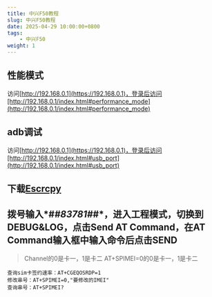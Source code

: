 ```yaml
---
title: 中兴F50教程
slug: 中兴F50教程
date: 2025-04-29 10:00:00+0800
tags:
    - 中兴F50
weight: 1
---
```

## 性能模式

访问[http://192.168.0.1](https://192.168.0.1)，登录后访问[http://192.168.0.1/index.html#performance_mode](http://192.168.0.1/index.html#performance_mode)

## adb调试

访问[http://192.168.0.1](https://192.168.0.1)，登录后访问[http://192.168.0.1/index.html#usb_port](http://192.168.0.1/index.html#usb_port)

## 下载[Escrcpy](https://github.com/viarotel-org/escrcpy)

## 拨号输入*#*#83781#*#*，进入工程模式，切换到DEBUG&LOG，点击Send AT Command，在AT Command输入框中输入命令后点击SEND

> Channel的0是卡一，1是卡二
> AT+SPIMEI=0的0是卡一，1是卡二

```
查询sim卡签约速率：AT+CGEQOSRDP=1
修改串号：AT+SPIMEI=0,"要修改的IMEI"
查询串号：AT+SPIMEI?
```
